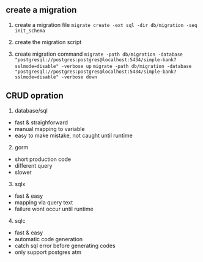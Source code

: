 ## create a migration
1. create a migration file
`migrate create -ext sql -dir db/migration -seq init_schema`

2. create the migration script

3. create migration command
`migrate -path db/migration -database "postgresql://postgres:postgres@localhost:5434/simple-bank?sslmode=disable" -verbose up`
`migrate -path db/migration -database "postgresql://postgres:postgres@localhost:5434/simple-bank?sslmode=disable" -verbose down`

## CRUD opration
1. database/sql
- fast & straighforward
- manual mapping to variable
- easy to make mistake, not caught until runtime

2. gorm
- short production code
- different query
- slower

3. sqlx
- fast & easy
- mapping via query text
- failure wont occur until runtime

4. sqlc
- fast & easy
- automatic code generation
- catch sql error before generating codes
- only support postgres atm